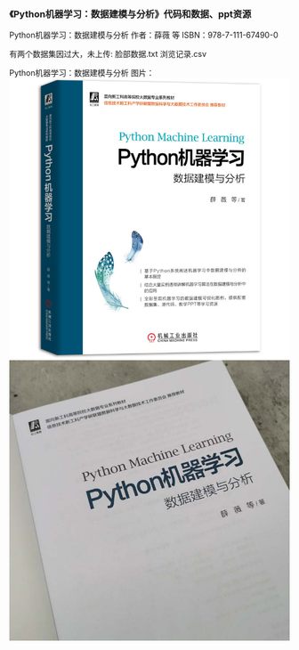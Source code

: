 ### 《Python机器学习：数据建模与分析》代码和数据、ppt资源

Python机器学习：数据建模与分析
作者：薛薇 等
ISBN：978-7-111-67490-0

有两个数据集因过大，未上传: 脸部数据.txt 浏览记录.csv

Python机器学习：数据建模与分析
图片：
![pic-01.jpg](./pics-in-readme/pic-01.jpg)
![pic-02.jpg](./pics-in-readme/pic-02.jpg)
